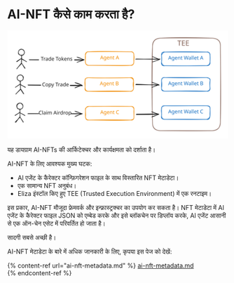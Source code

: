 # AI-NFT कैसे काम करता है?

<img src="../.gitbook/assets/file.excalidraw.svg" alt="" class="gitbook-drawing">

यह डायग्राम AI-NFTs की आर्किटेक्चर और कार्यक्षमता को दर्शाता है।  

AI-NFT के लिए आवश्यक मुख्य घटक:

* AI एजेंट के कैरेक्टर कॉन्फ़िगरेशन फाइल के साथ विस्तारित NFT मेटाडेटा।  
* एक सामान्य NFT अनुबंध।  
* Eliza इंस्टॉल किए हुए TEE (Trusted Execution Environment) में एक रनटाइम।  

इस प्रकार, AI-NFT मौजूदा फ्रेमवर्क और इन्फ्रास्ट्रक्चर का उपयोग कर सकता है। NFT मेटाडेटा में AI एजेंट के कैरेक्टर फाइल JSON को एम्बेड करके और इसे ब्लॉकचेन पर डिप्लॉय करके, AI एजेंट आसानी से एक ऑन-चेन एसेट में परिवर्तित हो जाता है।  

सादगी सबसे अच्छी है।  

AI-NFT मेटाडेटा के बारे में अधिक जानकारी के लिए, कृपया इस पेज को देखें:  

{% content-ref url="ai-nft-metadata.md" %}
[ai-nft-metadata.md](ai-nft-metadata.md)  
{% endcontent-ref %}
